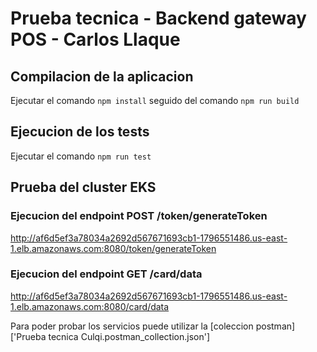 # Prueba tecnica - Backend gateway POS - Carlos Llaque
## Compilacion de la aplicacion
Ejecutar el comando `npm install` seguido del comando `npm run build`

## Ejecucion de los tests
Ejecutar el comando `npm run test`

## Prueba del cluster EKS
### Ejecucion del endpoint POST /token/generateToken

http://af6d5ef3a78034a2692d567671693cb1-1796551486.us-east-1.elb.amazonaws.com:8080/token/generateToken

### Ejecucion del endpoint GET /card/data

http://af6d5ef3a78034a2692d567671693cb1-1796551486.us-east-1.elb.amazonaws.com:8080/card/data

Para poder probar los servicios puede utilizar la [coleccion postman]['Prueba tecnica Culqi.postman_collection.json']

